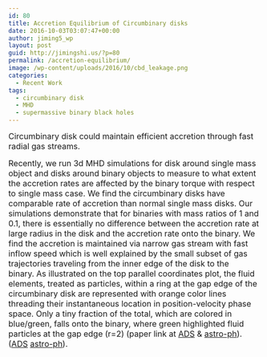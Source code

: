 ```yaml
---
id: 80
title: Accretion Equilibrium of Circumbinary disks
date: 2016-10-03T03:07:47+00:00
author: jiming5_wp
layout: post
guid: http://jimingshi.us/?p=80
permalink: /accretion-equilibrium/
image: /wp-content/uploads/2016/10/cbd_leakage.png
categories:
  - Recent Work
tags:
  - circumbinary disk
  - MHD
  - supermassive binary black holes
---
```

<span style="font-size: 12pt;">Circumbinary disk could maintain efficient accretion through fast radial gas streams.</span>

<!--more-->

<span style="font-size: 12pt;">Recently, we run 3d MHD simulations for disk around single mass object and disks around binary objects to measure to what extent the accretion rates are affected by the binary torque with respect to single mass case. We find the circumbinary disks have comparable rate of accretion than normal single mass disks. Our simulations demonstrate that for binaries with mass ratios of 1 and 0.1, there is essentially no difference between the accretion rate at large radius in the disk and the accretion rate onto the binary. We find the accretion is maintained via narrow gas stream with fast inflow speed which is well explained by the small subset of gas trajectories traveling from the inner edge of the disk to the binary. As illustrated on the top parallel coordinates plot, the fluid elements, treated as particles, within a ring at the gap edge of the circumbinary disk are represented with orange color lines threading their instantaneous location in position-velocity phase space. Only a tiny fraction of the total, which are colored in blue/green, falls onto the binary, where green highlighted fluid particles at the gap edge (r=2) (paper link at <a href="http://adsabs.harvard.edu/abs/2015ApJ...807..131S">ADS</a> & <a href="http://arxiv.org/abs/1503.05561">astro-ph</a>). (<a href="http://adsabs.harvard.edu/abs/2015ApJ...807..131S">ADS</a> <a href="http://arxiv.org/abs/1503.05561">astro-ph</a>).</span>
